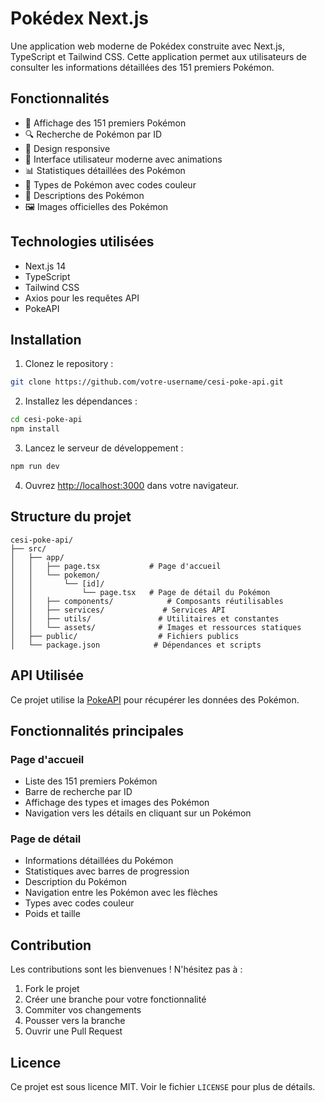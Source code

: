 # Pokédex Next.js

Une application web moderne de Pokédex construite avec Next.js, TypeScript et Tailwind CSS. Cette application permet aux utilisateurs de consulter les informations détaillées des 151 premiers Pokémon.

## Fonctionnalités

- 🎯 Affichage des 151 premiers Pokémon
- 🔍 Recherche de Pokémon par ID
- 📱 Design responsive
- 🎨 Interface utilisateur moderne avec animations
- 📊 Statistiques détaillées des Pokémon
- 🌈 Types de Pokémon avec codes couleur
- 📝 Descriptions des Pokémon
- 🖼️ Images officielles des Pokémon

## Technologies utilisées

- Next.js 14
- TypeScript
- Tailwind CSS
- Axios pour les requêtes API
- PokeAPI

## Installation

1. Clonez le repository :
```bash
git clone https://github.com/votre-username/cesi-poke-api.git
```

2. Installez les dépendances :
```bash
cd cesi-poke-api
npm install
```

3. Lancez le serveur de développement :
```bash
npm run dev
```

4. Ouvrez [http://localhost:3000](http://localhost:3000) dans votre navigateur.

## Structure du projet

```
cesi-poke-api/
├── src/
│   ├── app/
│   │   ├── page.tsx           # Page d'accueil
│   │   └── pokemon/
│   │       └── [id]/
│   │           └── page.tsx   # Page de détail du Pokémon
│   │   ├── components/            # Composants réutilisables
│   │   ├── services/             # Services API
│   │   ├── utils/               # Utilitaires et constantes
│   │   └── assets/              # Images et ressources statiques
│   ├── public/                  # Fichiers publics
│   └── package.json            # Dépendances et scripts
```

## API Utilisée

Ce projet utilise la [PokeAPI](https://pokeapi.co/) pour récupérer les données des Pokémon.

## Fonctionnalités principales

### Page d'accueil
- Liste des 151 premiers Pokémon
- Barre de recherche par ID
- Affichage des types et images des Pokémon
- Navigation vers les détails en cliquant sur un Pokémon

### Page de détail
- Informations détaillées du Pokémon
- Statistiques avec barres de progression
- Description du Pokémon
- Navigation entre les Pokémon avec les flèches
- Types avec codes couleur
- Poids et taille

## Contribution

Les contributions sont les bienvenues ! N'hésitez pas à :
1. Fork le projet
2. Créer une branche pour votre fonctionnalité
3. Commiter vos changements
4. Pousser vers la branche
5. Ouvrir une Pull Request

## Licence

Ce projet est sous licence MIT. Voir le fichier `LICENSE` pour plus de détails. 